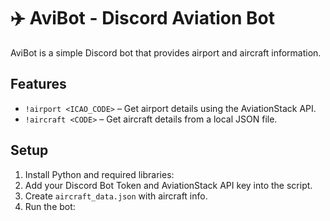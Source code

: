 # ✈️ AviBot - Discord Aviation Bot

AviBot is a simple Discord bot that provides airport and aircraft information.

## Features
- `!airport <ICAO_CODE>` – Get airport details using the AviationStack API.
- `!aircraft <CODE>` – Get aircraft details from a local JSON file.

## Setup
1. Install Python and required libraries:
2. Add your Discord Bot Token and AviationStack API key into the script.
3. Create `aircraft_data.json` with aircraft info.
4. Run the bot:
